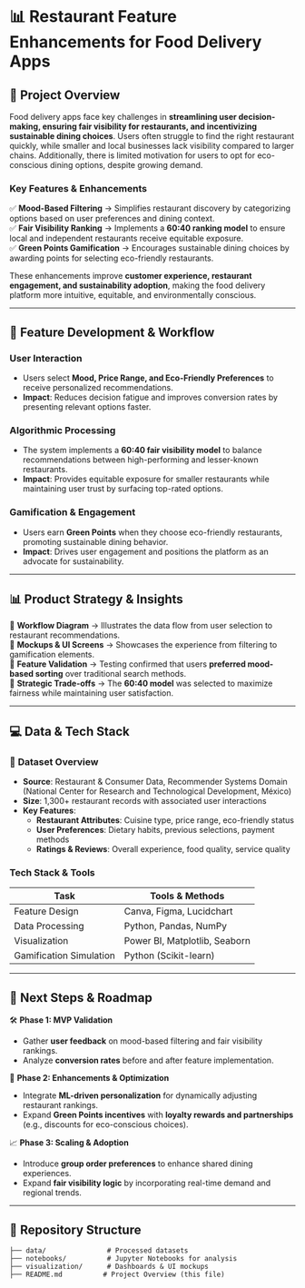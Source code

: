 # 📊 **Restaurant Feature Enhancements for Food Delivery Apps**

## 📌 **Project Overview**

Food delivery apps face key challenges in **streamlining user decision-making, ensuring fair visibility for restaurants, and incentivizing sustainable dining choices**. Users often struggle to find the right restaurant quickly, while smaller and local businesses lack visibility compared to larger chains. Additionally, there is limited motivation for users to opt for eco-conscious dining options, despite growing demand.

### **Key Features & Enhancements**

✅ **Mood-Based Filtering** → Simplifies restaurant discovery by categorizing options based on user preferences and dining context.\
✅ **Fair Visibility Ranking** → Implements a **60:40 ranking model** to ensure local and independent restaurants receive equitable exposure.\
✅ **Green Points Gamification** → Encourages sustainable dining choices by awarding points for selecting eco-friendly restaurants.

These enhancements improve **customer experience, restaurant engagement, and sustainability adoption**, making the food delivery platform more intuitive, equitable, and environmentally conscious.

---

## 🎯 **Feature Development & Workflow**

### **User Interaction**

- Users select **Mood, Price Range, and Eco-Friendly Preferences** to receive personalized recommendations.
- **Impact**: Reduces decision fatigue and improves conversion rates by presenting relevant options faster.

### **Algorithmic Processing**

- The system implements a **60:40 fair visibility model** to balance recommendations between high-performing and lesser-known restaurants.
- **Impact**: Provides equitable exposure for smaller restaurants while maintaining user trust by surfacing top-rated options.

### **Gamification & Engagement**

- Users earn **Green Points** when they choose eco-friendly restaurants, promoting sustainable dining behavior.
- **Impact**: Drives user engagement and positions the platform as an advocate for sustainability.

---

## 📊 **Product Strategy & Insights**

📌 **Workflow Diagram** → Illustrates the data flow from user selection to restaurant recommendations.\
📌 **Mockups & UI Screens** → Showcases the experience from filtering to gamification elements.\
📌 **Feature Validation** → Testing confirmed that users **preferred mood-based sorting** over traditional search methods.\
📌 **Strategic Trade-offs** → The **60:40 model** was selected to maximize fairness while maintaining user satisfaction.

---

## 💻 **Data & Tech Stack**

### 📂 **Dataset Overview**

- **Source**: Restaurant & Consumer Data, Recommender Systems Domain (National Center for Research and Technological Development, México)
- **Size**: 1,300+ restaurant records with associated user interactions
- **Key Features**:
  - **Restaurant Attributes**: Cuisine type, price range, eco-friendly status
  - **User Preferences**: Dietary habits, previous selections, payment methods
  - **Ratings & Reviews**: Overall experience, food quality, service quality

### **Tech Stack & Tools**

| Task                    | Tools & Methods               |
| ----------------------- | ----------------------------- |
| Feature Design          | Canva, Figma, Lucidchart      |
| Data Processing         | Python, Pandas, NumPy         |
| Visualization           | Power BI, Matplotlib, Seaborn |
| Gamification Simulation | Python (Scikit-learn)         |

---

## 🚀 **Next Steps & Roadmap**

🛠 **Phase 1: MVP Validation**

- Gather **user feedback** on mood-based filtering and fair visibility rankings.
- Analyze **conversion rates** before and after feature implementation.

🚀 **Phase 2: Enhancements & Optimization**

- Integrate **ML-driven personalization** for dynamically adjusting restaurant rankings.
- Expand **Green Points incentives** with **loyalty rewards and partnerships** (e.g., discounts for eco-conscious choices).

📈 **Phase 3: Scaling & Adoption**

- Introduce **group order preferences** to enhance shared dining experiences.
- Expand **fair visibility logic** by incorporating real-time demand and regional trends.

---

## 📂 **Repository Structure**

```
├── data/               # Processed datasets
├── notebooks/          # Jupyter Notebooks for analysis
├── visualization/      # Dashboards & UI mockups
├── README.md          # Project Overview (this file)
```
